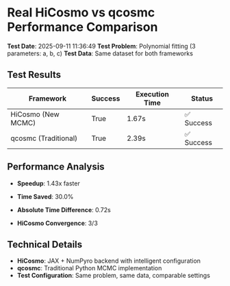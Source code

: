 # Real HiCosmo vs qcosmc Performance Comparison

**Test Date**: 2025-09-11 11:36:49
**Test Problem**: Polynomial fitting (3 parameters: a, b, c)
**Test Data**: Same dataset for both frameworks

## Test Results

| Framework | Success | Execution Time | Status |
|-----------|---------|----------------|--------|
| HiCosmo (New MCMC) | True | 1.67s | ✅ Success |
| qcosmc (Traditional) | True | 2.39s | ✅ Success |

## Performance Analysis

- **Speedup**: 1.43x faster
- **Time Saved**: 30.0%
- **Absolute Time Difference**: 0.72s

- **HiCosmo Convergence**: 3/3

## Technical Details

- **HiCosmo**: JAX + NumPyro backend with intelligent configuration
- **qcosmc**: Traditional Python MCMC implementation
- **Test Configuration**: Same problem, same data, comparable settings
